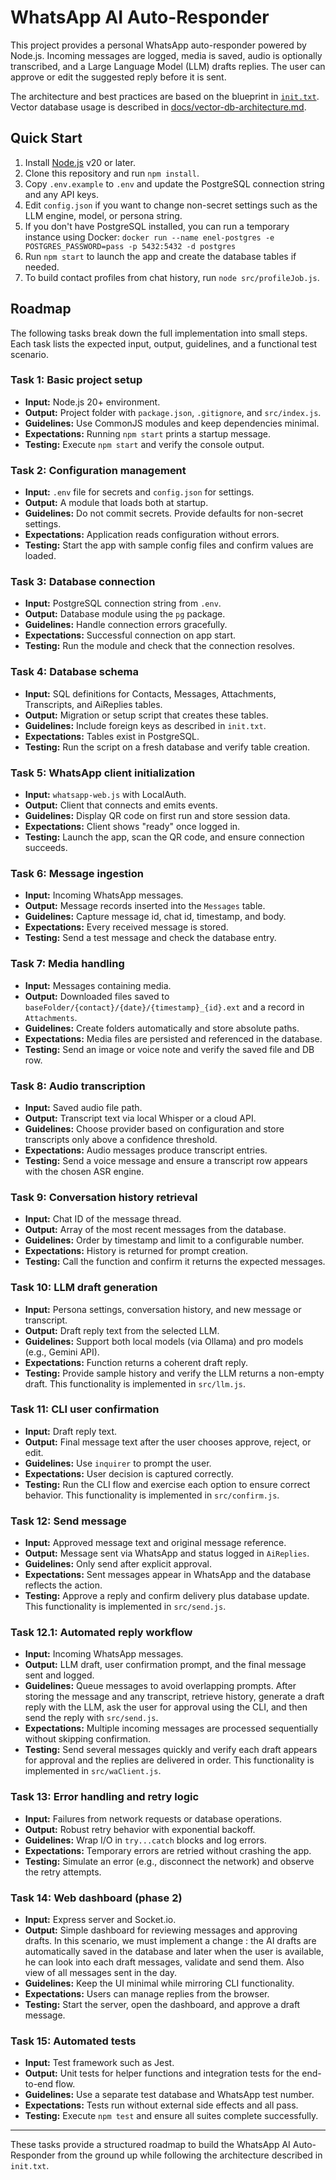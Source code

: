 # WhatsApp AI Auto-Responder

This project provides a personal WhatsApp auto-responder powered by Node.js. Incoming messages are logged, media is saved, audio is optionally transcribed, and a Large Language Model (LLM) drafts replies. The user can approve or edit the suggested reply before it is sent.

The architecture and best practices are based on the blueprint in [`init.txt`](init.txt).
Vector database usage is described in [docs/vector-db-architecture.md](docs/vector-db-architecture.md).

## Quick Start

1. Install [Node.js](https://nodejs.org/) v20 or later.
2. Clone this repository and run `npm install`.
3. Copy `.env.example` to `.env` and update the PostgreSQL connection string and any API keys.
4. Edit `config.json` if you want to change non-secret settings such as the LLM
   engine, model, or persona string.
5. If you don't have PostgreSQL installed, you can run a temporary instance using Docker:
   `docker run --name enel-postgres -e POSTGRES_PASSWORD=pass -p 5432:5432 -d postgres`
6. Run `npm start` to launch the app and create the database tables if needed.
7. To build contact profiles from chat history, run `node src/profileJob.js`.

## Roadmap

The following tasks break down the full implementation into small steps. Each task lists the expected input, output, guidelines, and a functional test scenario.

### Task 1: Basic project setup
- **Input:** Node.js 20+ environment.
- **Output:** Project folder with `package.json`, `.gitignore`, and `src/index.js`.
- **Guidelines:** Use CommonJS modules and keep dependencies minimal.
- **Expectations:** Running `npm start` prints a startup message.
- **Testing:** Execute `npm start` and verify the console output.

### Task 2: Configuration management
- **Input:** `.env` file for secrets and `config.json` for settings.
- **Output:** A module that loads both at startup.
- **Guidelines:** Do not commit secrets. Provide defaults for non-secret settings.
- **Expectations:** Application reads configuration without errors.
- **Testing:** Start the app with sample config files and confirm values are loaded.

### Task 3: Database connection
- **Input:** PostgreSQL connection string from `.env`.
- **Output:** Database module using the `pg` package.
- **Guidelines:** Handle connection errors gracefully.
- **Expectations:** Successful connection on app start.
- **Testing:** Run the module and check that the connection resolves.

### Task 4: Database schema
- **Input:** SQL definitions for Contacts, Messages, Attachments, Transcripts, and AiReplies tables.
- **Output:** Migration or setup script that creates these tables.
- **Guidelines:** Include foreign keys as described in `init.txt`.
- **Expectations:** Tables exist in PostgreSQL.
- **Testing:** Run the script on a fresh database and verify table creation.

### Task 5: WhatsApp client initialization
- **Input:** `whatsapp-web.js` with LocalAuth.
- **Output:** Client that connects and emits events.
- **Guidelines:** Display QR code on first run and store session data.
- **Expectations:** Client shows "ready" once logged in.
- **Testing:** Launch the app, scan the QR code, and ensure connection succeeds.

### Task 6: Message ingestion
- **Input:** Incoming WhatsApp messages.
- **Output:** Message records inserted into the `Messages` table.
- **Guidelines:** Capture message id, chat id, timestamp, and body.
- **Expectations:** Every received message is stored.
- **Testing:** Send a test message and check the database entry.

### Task 7: Media handling
- **Input:** Messages containing media.
- **Output:** Downloaded files saved to `baseFolder/{contact}/{date}/{timestamp}_{id}.ext` and a record in `Attachments`.
- **Guidelines:** Create folders automatically and store absolute paths.
- **Expectations:** Media files are persisted and referenced in the database.
- **Testing:** Send an image or voice note and verify the saved file and DB row.

### Task 8: Audio transcription
- **Input:** Saved audio file path.
- **Output:** Transcript text via local Whisper or a cloud API.
- **Guidelines:** Choose provider based on configuration and store transcripts only above a confidence threshold.
- **Expectations:** Audio messages produce transcript entries.
- **Testing:** Send a voice message and ensure a transcript row appears with the chosen ASR engine.

### Task 9: Conversation history retrieval
- **Input:** Chat ID of the message thread.
- **Output:** Array of the most recent messages from the database.
- **Guidelines:** Order by timestamp and limit to a configurable number.
- **Expectations:** History is returned for prompt creation.
- **Testing:** Call the function and confirm it returns the expected messages.

### Task 10: LLM draft generation
- **Input:** Persona settings, conversation history, and new message or transcript.
- **Output:** Draft reply text from the selected LLM.
- **Guidelines:** Support both local models (via Ollama) and pro models (e.g., Gemini API).
- **Expectations:** Function returns a coherent draft reply.
- **Testing:** Provide sample history and verify the LLM returns a non-empty draft.
This functionality is implemented in `src/llm.js`.

### Task 11: CLI user confirmation
- **Input:** Draft reply text.
- **Output:** Final message text after the user chooses approve, reject, or edit.
- **Guidelines:** Use `inquirer` to prompt the user.
- **Expectations:** User decision is captured correctly.
- **Testing:** Run the CLI flow and exercise each option to ensure correct behavior.
This functionality is implemented in `src/confirm.js`.

### Task 12: Send message
- **Input:** Approved message text and original message reference.
- **Output:** Message sent via WhatsApp and status logged in `AiReplies`.
- **Guidelines:** Only send after explicit approval.
- **Expectations:** Sent messages appear in WhatsApp and the database reflects the action.
- **Testing:** Approve a reply and confirm delivery plus database update.
This functionality is implemented in `src/send.js`.

### Task 12.1: Automated reply workflow
- **Input:** Incoming WhatsApp messages.
- **Output:** LLM draft, user confirmation prompt, and the final message sent and logged.
- **Guidelines:** Queue messages to avoid overlapping prompts. After storing the message and any transcript, retrieve history, generate a draft reply with the LLM, ask the user for approval using the CLI, and then send the reply with `src/send.js`.
- **Expectations:** Multiple incoming messages are processed sequentially without skipping confirmation.
- **Testing:** Send several messages quickly and verify each draft appears for approval and the replies are delivered in order.
This functionality is implemented in `src/waClient.js`.

### Task 13: Error handling and retry logic
- **Input:** Failures from network requests or database operations.
- **Output:** Robust retry behavior with exponential backoff.
- **Guidelines:** Wrap I/O in `try...catch` blocks and log errors.
- **Expectations:** Temporary errors are retried without crashing the app.
- **Testing:** Simulate an error (e.g., disconnect the network) and observe the retry attempts.

### Task 14: Web dashboard (phase 2)
- **Input:** Express server and Socket.io.
- **Output:** Simple dashboard for reviewing messages and approving drafts. In this scenario, we must implement a change : the AI drafts are automatically saved in the database and later when the user is available, he can look into each draft messages, validate and send them. Also view of all messages sent in the day. 
- **Guidelines:** Keep the UI minimal while mirroring CLI functionality.
- **Expectations:** Users can manage replies from the browser.
- **Testing:** Start the server, open the dashboard, and approve a draft message.

### Task 15: Automated tests
- **Input:** Test framework such as Jest.
- **Output:** Unit tests for helper functions and integration tests for the end-to-end flow.
- **Guidelines:** Use a separate test database and WhatsApp test number.
- **Expectations:** Tests run without external side effects and all pass.
- **Testing:** Execute `npm test` and ensure all suites complete successfully.

---

These tasks provide a structured roadmap to build the WhatsApp AI Auto-Responder from the ground up while following the architecture described in `init.txt`.

